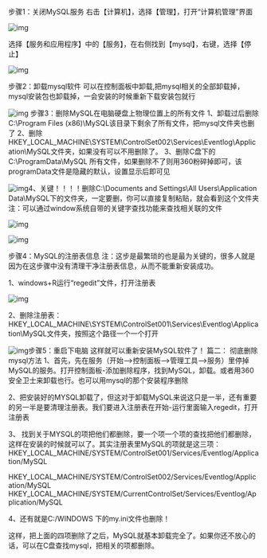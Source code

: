 步骤1：关闭MySQL服务
右击【计算机】，选择【管理】，打开“计算机管理”界面

![img](https://img-blog.csdnimg.cn/1db86f74a41a4f718858bcbdc8f66628.png)

选择【服务和应用程序】中的【服务】，在右侧找到【mysql】，右键，选择【停止】

![img](https://img-blog.csdnimg.cn/e1915d4d18c4405587c9d6cb9fcc150b.png)

步骤2：卸载mysql软件
可以在控制面板中卸载,把mysql相关的全部卸载掉，mysql安装包也卸载掉，一会安装的时候重新下载安装包就行

![img](https://img-blog.csdnimg.cn/66d10c2653474832b453836054612e67.png)
步骤3：删除MySQL在电脑硬盘上物理位置上的所有文件
1、卸载过后删除C:\Program Files (x86)\MySQL该目录下剩余了所有文件，把mysql文件夹也删了
2、删除HKEY_LOCAL_MACHINE\SYSTEM\ControlSet002\Services\Eventlog\Application\MySQL文件夹，如果没有可以不用删除了。
3、删除C盘下的C:\ProgramData\MySQL 所有文件，如果删除不了则用360粉碎掉即可，该programData文件是隐藏的默认，设置显示后即可见

![img](https://img-blog.csdnimg.cn/02f2d900fe6b482a93e4dbbd6bb0d093.png)4、关键！！！！删除C:\Documents and Settings\All Users\Application Data\MySQL下的文件夹，一定要删，你可以直接复制粘贴，就会看到这个文件夹
注：可以通过window系统自带的关键字查找功能来查找相关联的文件

![img](https://img-blog.csdnimg.cn/14e4a304977c4b349dd539a59e12ba8c.png)

![img](https://img-blog.csdnimg.cn/19a8fce31939433a8f9a15457b32a963.png)



步骤4：MySQL的注册表信息
注：这步是最繁琐的也是最为关键的，很多人就是因为在这步骤中没有清理干净注册表信息，从而不能重新安装成功。

1、windows+R运行“regedit”文件，打开注册表

![img](https://img-blog.csdnimg.cn/f24db33e830d43018dd88be8fbbd83d9.png)

2、删除注册表：HKEY_LOCAL_MACHINE\SYSTEM\ControlSet001\Services\Eventlog\Application\MySQL文件夹，按照这个路径一个一个打开

![img](https://img-blog.csdnimg.cn/93acf810920447529d36ac51e982f3c0.png)步骤5：重启下电脑
这样就可以重新安装MySQL软件了！
篇二：
彻底删除mysql方法
1、首先，先在服务（开始——>控制面板——>管理工具——>服务）里停掉MySQL的服务。打开控制面板-添加删除程序，找到MySQL，卸载。或者用360安全卫士来卸载也行。也可以用mysql的那个安装程序删除

2、把安装好的MYSQL卸载了，但这对于卸载MySQL来说这只是一半，还有重要的另一半是要清理注册表。我们要进入注册表在开始-运行里面输入regedit，打开注册表

3、 找到关于MYSQL的项把他们都删除，要一个项一个项的查找把他们都删除，这样在安装的时候就可以了。其实注册表里MySQL的项就是这三项：
HKEY_LOCAL_MACHINE/SYSTEM/ControlSet001/Services/Eventlog/Application/MySQL

HKEY_LOCAL_MACHINE/SYSTEM/ControlSet002/Services/Eventlog/Application/MySQL
HKEY_LOCAL_MACHINE/SYSTEM/CurrentControlSet/Services/Eventlog/Application/MySQL

4、还有就是C:/WINDOWS 下的my.ini文件也删除！

这样，把上面的四项删除了之后，MySQL就基本卸载完全了。如果你还不放心的话，可以在C盘查找mysql，把相关的项都删除。
